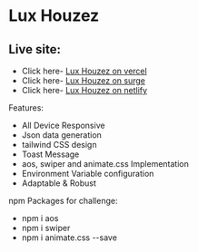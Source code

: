 # Lux Houzez

## Live site:

- Click here- [Lux Houzez on vercel](https://ph-a9-by-khaled.vercel.app/)
- Click here- [Lux Houzez on surge](https://ph-a9-by-khaled.surge.sh/)
- Click here- [Lux Houzez on netlify](https://ph-a9-by-khaled.netlify.app/)

Features:

- All Device Responsive
- Json data generation
- tailwind CSS design
- Toast Message
- aos, swiper and animate.css Implementation
- Environment Variable configuration
- Adaptable & Robust

npm Packages for challenge:

- npm i aos
- npm i swiper
- npm i animate.css --save
